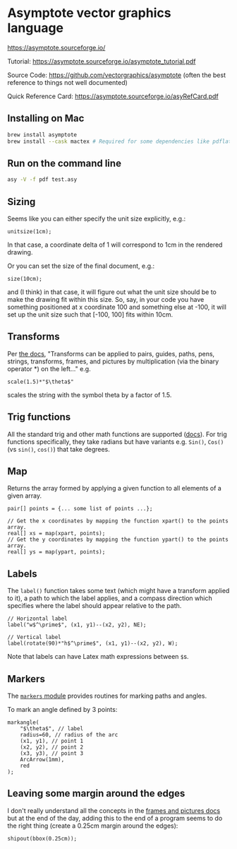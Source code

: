 # Asymptote vector graphics language

https://asymptote.sourceforge.io/

Tutorial: https://asymptote.sourceforge.io/asymptote_tutorial.pdf

Source Code: https://github.com/vectorgraphics/asymptote (often the best reference to things not well documented)

Quick Reference Card: https://asymptote.sourceforge.io/asyRefCard.pdf

## Installing on Mac

```bash
brew install asymptote
brew install --cask mactex # Required for some dependencies like pdflatex
```

## Run on the command line

```bash
asy -V -f pdf test.asy
```

## Sizing
Seems like you can either specify the unit size explicitly, e.g.:

```
unitsize(1cm);
```

In that case, a coordinate delta of 1 will correspond to 1cm in the rendered drawing.

Or you can set the size of the final document, e.g.:

```
size(10cm);
```

and (I think) in that case, it will figure out what the unit size should be to make the drawing fit within this size. So, say, in your code you have something positioned at x coordinate 100 and something else at -100, it will set up the unit size such that [-100, 100] fits within 10cm. 

## Transforms
Per [the docs](https://asymptote.sourceforge.io/doc/Transforms.html), "Transforms can be applied to pairs, guides, paths, pens, strings, transforms, frames, and pictures by multiplication (via the binary operator \*) on the left..." e.g. 

```
scale(1.5)*"$\theta$"
```
scales the string with the symbol theta by a factor of 1.5. 

## Trig functions
All the standard trig and other math functions are supported ([docs](https://asymptote.sourceforge.io/doc/Mathematical-functions.html)). For trig functions specifically, they take radians but have variants e.g. `Sin()`, `Cos()` (vs `sin()`, `cos()`) that take degrees.

## Map 
Returns the array formed by applying a given function to all elements of a given array. 

```
pair[] points = {... some list of points ...};

// Get the x coordinates by mapping the function xpart() to the points array. 
real[] xs = map(xpart, points);
// Get the y coordinates by mapping the function ypart() to the points array. 
real[] ys = map(ypart, points);
```

## Labels
The `label()` function takes some text (which might have a transform applied to it), a path to which the label applies, and a compass direction which specifies where the label should appear relative to the path. 

```
// Horizontal label
label("w$^\prime$", (x1, y1)--(x2, y2), NE);

// Vertical label
label(rotate(90)*"h$^\prime$", (x1, y1)--(x2, y2), W);
```

Note that labels can have Latex math expressions between `$`s.

## Markers
The [`markers` module](https://asymptote.sourceforge.io/doc/markers.html) provides routines for marking paths and angles. 

To mark an angle defined by 3 points:

```
markangle(
	"$\theta$", // label 
	radius=60, // radius of the arc
	(x1, y1), // point 1
	(x2, y2), // point 2
	(x3, y3), // point 3
	ArcArrow(1mm),
	red
);
```

## Leaving some margin around the edges
I don't really understand all the concepts in the [frames and pictures docs](https://asymptote.sourceforge.io/doc/Frames-and-pictures.html) but at the end of the day, adding this to the end of a program seems to do the right thing (create a 0.25cm margin around the edges):

```
shipout(bbox(0.25cm));
```
